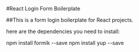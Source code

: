 #React Login Form Boilerplate
 
##This is a form login boilerplate for React projects.

here are the dependencies you need to install:

npm install formik --save
npm install yup --save